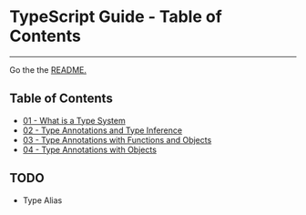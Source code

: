 # TypeScript Guide - Table of Contents
---

Go the the [README.](../README.md)

## Table of Contents

 - [01 - What is a Type System](01-type-system.md)
 - [02 - Type Annotations and Type Inference](02-type-annotations-and-inference.md)
 - [03 - Type Annotations with Functions and Objects](03-type-annotations-with-functions.md)
 - [04 - Type Annotations with Objects](04-type-annotations-with-objects.md)



## TODO

 - Type Alias
